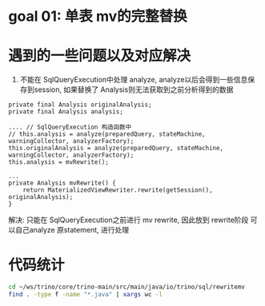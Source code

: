 # goal 01: 单表 mv的完整替换


# 遇到的一些问题以及对应解决
1. 不能在 SqlQueryExecution中处理 analyze, analyze以后会得到一些信息保存到session, 如果替换了 Analysis则无法获取到之前分析得到的数据
```
private final Analysis originalAnalysis;
private final Analysis analysis;

.... // SqlQueryExecution 构造函数中
// this.analysis = analyze(preparedQuery, stateMachine, warningCollector, analyzerFactory);
this.originalAnalysis = analyze(preparedQuery, stateMachine, warningCollector, analyzerFactory);
this.analysis = mvRewrite();

...
private Analysis mvRewrite() {
    return MaterializedViewRewriter.rewrite(getSession(), originalAnalysis);
}
```
解决: 只能在 SqlQueryExecution之前进行 mv rewrite, 因此放到 rewrite阶段
可以自己analyze 原statement, 进行处理

# 代码统计
```bash
cd ~/ws/trino/core/trino-main/src/main/java/io/trino/sql/rewritemv
find . -type f -name "*.java" | xargs wc -l
```
